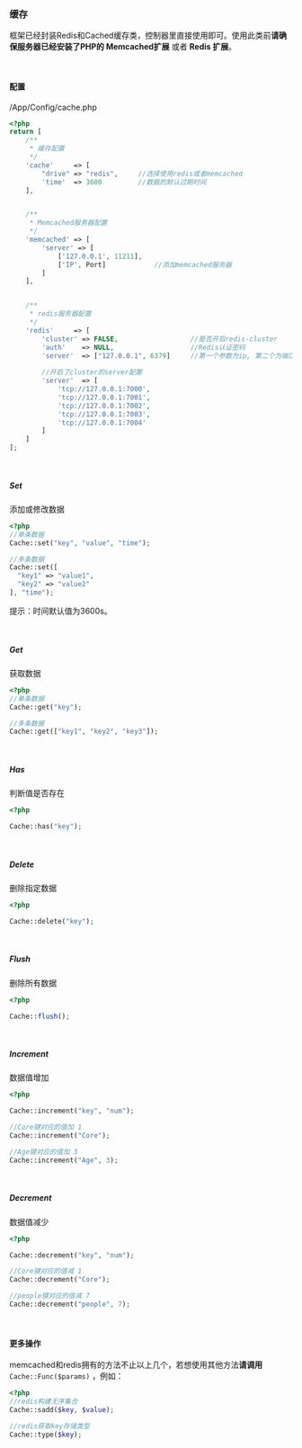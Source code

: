 ### 缓存

框架已经封装Redis和Cached缓存类，控制器里直接使用即可。使用此类前**请确保服务器已经安装了PHP的 Memcached扩展** 或者 **Redis 扩展**。

<br/>

#### 配置

/App/Config/cache.php

``` php
<?php
return [
    /**
     * 缓存配置
     */
    'cache'     => [
        "drive" => "redis",		//选择使用redis或者memcached
        'time'  => 3600			//数据的默认过期时间
    ],


    /**
     * Memcached服务器配置
     */
    'memcached' => [
        'server' => [
            ['127.0.0.1', 11211],
          	['IP', Port]			//添加memcached服务器
        ]
    ],


    /**
     * redis服务器配置
     */
    'redis'     => [
        'cluster' => FALSE,                  //是否开启redis-cluster
        'auth'    => NULL,					 //Redis认证密码
        'server'  => ["127.0.0.1", 6379]	 //第一个参数为ip, 第二个为端口 (单台服务器配置)
      
      	//开启了cluster的server配置
        'server'  => [
            'tcp://127.0.0.1:7000',
            'tcp://127.0.0.1:7001',
            'tcp://127.0.0.1:7002',
            'tcp://127.0.0.1:7003',
            'tcp://127.0.0.1:7004'
        ]
    ]
];
```

<br/>

##### Set

添加或修改数据

``` php
<?php
//单条数据
Cache::set("key", "value", "time");

//多条数据
Cache::set([
  "key1" => "value1",
  "key2" => "value2"
], "time");
```

提示：时间默认值为3600s。

<br/>

##### Get

获取数据

``` php
<?php
//单条数据
Cache::get("key");

//多条数据
Cache::get(["key1", "key2", "key3"]);
```

<br/>

##### Has

判断值是否存在

``` php
<?php

Cache::has("key");
```

<br/>

##### Delete

删除指定数据

``` php
<?php

Cache::delete("key");
```

<br/>

##### Flush

删除所有数据

``` php
<?php

Cache::flush();
```

<br/>

##### Increment

数据值增加

``` php
<?php

Cache::increment("key", "num");

//Core键对应的值加 1
Cache::increment("Core");

//Age键对应的值加 3
Cache::increment("Age", 3);
```

<br/>

##### Decrement

数据值减少

``` php
<?php

Cache::decrement("key", "num");

//Core键对应的值减 1
Cache::decrement("Core");

//people键对应的值减 7
Cache::decrement("people", 7);
```

<br/>

#### 更多操作

memcached和redis拥有的方法不止以上几个，若想使用其他方法**请调用** `Cache::Func($params)` ，例如：

``` php
<?php
//redis构建无序集合
Cache::sadd($key, $value);

//redis获取key存储类型
Cache::type($key);
```